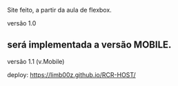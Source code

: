 Site feito, a partir da aula de flexbox. 

versão 1.0

será implementada a versão MOBILE.
-------------------------------------------

versão 1.1 (v.Mobile)

deploy: https://limb00z.github.io/RCR-HOST/